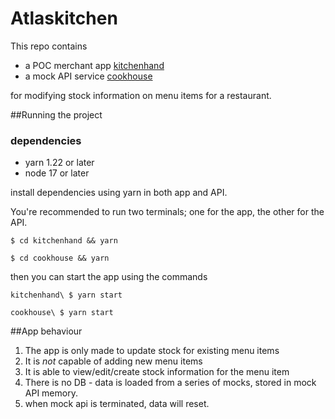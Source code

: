 # Atlaskitchen

This repo contains
* a POC merchant app [kitchenhand](kitchenhand)
* a mock API service [cookhouse](cookhouse)

for modifying stock information on menu items for a restaurant.

##Running the project

### dependencies
* yarn 1.22 or later
* node 17 or later

install dependencies using yarn in both app and API.

You're recommended to run two terminals; one for the app, the other for the API.

`$ cd kitchenhand && yarn`

`$ cd cookhouse && yarn`

then you can start the app using the commands

`kitchenhand\ $ yarn start`

`cookhouse\ $ yarn start`


##App behaviour
1. The app is only made to update stock for existing menu items
2. It is *not* capable of adding new menu items
3. It is able to view/edit/create stock information for the menu item
4. There is no DB - data is loaded from a series of mocks, stored in mock API memory.
5. when mock api is terminated, data will reset.
